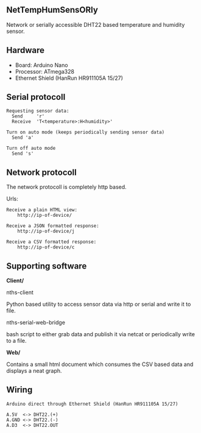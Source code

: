 NetTempHumSensORly
------------------

Network or serially accessible DHT22 based temperature and humidity sensor.

Hardware
--------

- Board: Arduino Nano
- Processor: ATmega328
- Ethernet Shield (HanRun HR911105A 15/27)

Serial protocoll
----------------
    Requesting sensor data:
      Send     'r'
      Receive  'T<temperature>:H<humidity>'

    Turn on auto mode (keeps periodically sending sensor data)
      Send 'a'

    Turn off auto mode
      Send 's'

Network protocoll
-----------------

The network protocoll is completely http based.

Urls:

    Receive a plain HTML view:
        http://ip-of-device/

    Receive a JSON formatted response:
        http://ip-of-device/j

    Receive a CSV formatted response:
        http://ip-of-device/c

Supporting software
-------------------

**Client/**

nths-client

Python based utility to access sensor data via http or serial and write
it to file.

nths-serial-web-bridge

bash script to either grab data and publish it via netcat or periodically write
to a file.

**Web/**

Contains a small html document which consumes the CSV based data and displays
a neat graph.

Wiring
------

    Arduino direct through Ethernet Shield (HanRun HR911105A 15/27)

    A.5V  <-> DHT22.(+)
    A.GND <-> DHT22.(-)
    A.D3  <-> DHT22.OUT
